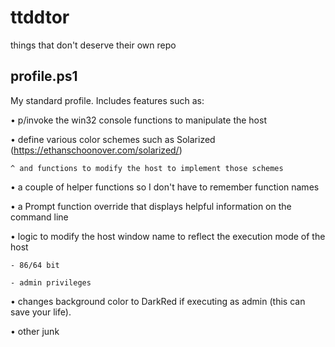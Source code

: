 # ttddtor
things that don't deserve their own repo

##  __profile.ps1__
  
My standard profile. Includes features such as:

  • p/invoke the win32 console functions to manipulate the host
  
  • define various color schemes such as Solarized (https://ethanschoonover.com/solarized/)
  
    ^ and functions to modify the host to implement those schemes
    
  • a couple of helper functions so I don't have to remember function names
  
  • a Prompt function override that displays helpful information on the command line
  
  • logic to modify the host window name to reflect the execution mode of the host
  
    - 86/64 bit
    
    - admin privileges
    
  • changes background color to DarkRed if executing as admin (this can save your life).
  
  • other junk

